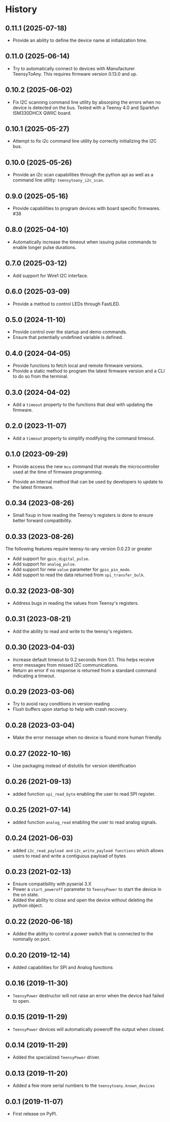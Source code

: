 # History

## 0.11.1 (2025-07-18)

* Provide an ability to define the device name at initialization time.

## 0.11.0 (2025-06-14)

* Try to automatically connect to devices with Manufacturer TeensyToAny. This
  requires firmware version 0.13.0 and up.

## 0.10.2 (2025-06-02)

* Fix I2C scanning command line utility by absorping the errors when no device
  is detected on the bus. Tested with a Teensy 4.0 and Sparkfun ISM330DHCX
  QWIIC board.

## 0.10.1 (2025-05-27)

* Attempt to fix i2c command line utility by correctly initializing the I2C bus.

## 0.10.0 (2025-05-26)

* Provide an i2c scan capabilities through the python api as well as a command
  line utility: `teensytoany_i2c_scan`.

## 0.9.0 (2025-05-16)

* Provide capabilities to program devices with board specific firmwares. #38

## 0.8.0 (2025-04-10)

* Automatically increase the timeout when issuing pulse commands to enable
  longer pulse durations.

## 0.7.0 (2025-03-12)

* Add support for Wire1 I2C interface.

## 0.6.0 (2025-03-09)

* Provide a method to control LEDs through FastLED.

## 0.5.0 (2024-11-10)

* Provide control over the startup and demo commands.
* Ensure that potentially undefined variable is defined.

## 0.4.0 (2024-04-05)

* Provide functions to fetch local and remote firmware versions.
* Provide a static method to program the latest firmware version and a CLI to
  do so from the terminal.

## 0.3.0 (2024-04-02)

* Add a `timeout` property to the functions that deal with updating the firmware.

## 0.2.0 (2023-11-07)

* Add a `timeout` property to simplify modifying the command timeout.

## 0.1.0 (2023-09-29)

* Provide access the new `mcu` command that reveals the microcontroller used at
  the time of firmware programming.

* Provide an internal method that can be used by developers to update to the
  latest firmware.

## 0.0.34 (2023-08-26)

* Small fixup in how reading the Teensy's registers is done to ensure better
  forward compatibility.

## 0.0.33 (2023-08-26)

The following features require teensy-to-any version 0.0.23 or greater
* Add support for `gpio_digital_pulse`.
* Add support for `analog_pulse`.
* Add support for new `value` parameter for `gpio_pin_mode`.
* Add support to read the data returned from `spi_transfer_bulk`.

## 0.0.32 (2023-08-30)

* Address bugs in reading the values from Teensy's registers.

## 0.0.31 (2023-08-21)

* Add the ability to read and write to the teensy's registers.

## 0.0.30 (2023-04-03)

* Increase default timeout to 0.2 seconds from 0.1. This helps receive error
  messages from missed I2C communications.
* Return an error if no response is returned from a standard command indicating
  a timeout.

## 0.0.29 (2023-03-06)

* Try to avoid racy conditions in version reading
* Flush buffers upon startup to help with crash recovery.

## 0.0.28 (2023-03-04)

* Make the error message when no device is found more human friendly.

## 0.0.27 (2022-10-16)

* Use packaging instead of distutils for version identification

## 0.0.26 (2021-09-13)

* added function `spi_read_byte` enabling the user to read SPI register.

## 0.0.25 (2021-07-14)

* added function `analog_read` enabling the user to read analog signals.

## 0.0.24 (2021-06-03)

* added `i2c_read_payload and` `i2c_write_payload functions` which allows users to read and write a contiguous payload of bytes

## 0.0.23 (2021-02-13)

* Ensure compatibility with pyserial 3.X
* Power a ``start_poweroff`` parameter to ``TeensyPower`` to start the device
  in the on state.
* Added the ability to close and open the device without deleting the python
  object.

## 0.0.22 (2020-06-18)

* Added the ability to control a power switch that is connected to the
  nominally on port.

## 0.0.20 (2019-12-14)

* Added capabilities for SPI and Analog functions

## 0.0.16 (2019-11-30)

* `TeensyPower` destructor will not raise an error when the device had failed
   to open.

## 0.0.15 (2019-11-29)

* `TeensyPower` devices will automatically poweroff the output when
  closed.

## 0.0.14 (2019-11-29)

* Added the specialized `TeensyPower` driver.

## 0.0.13 (2019-11-20)

* Added a few more serial numbers to the `teensytoany.known_devices`

## 0.0.1 (2019-11-07)

* First release on PyPI.
